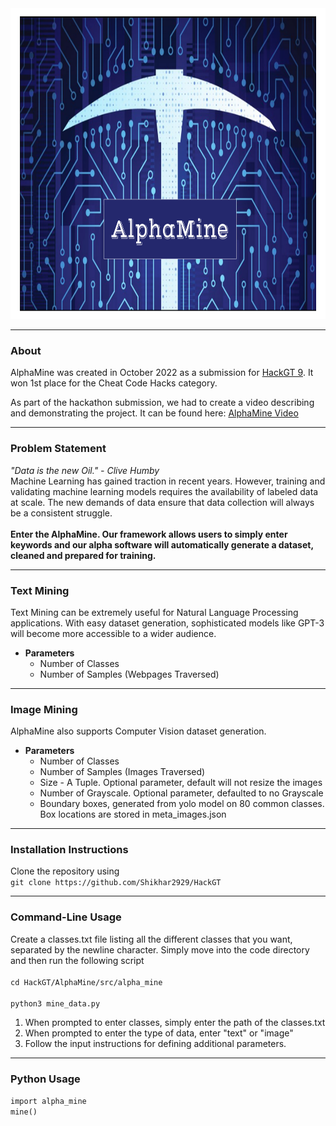 <img src="AlphaMine Logo.png" style="width:885px;height:497px;">
<hr>

<h3>About</h3>
<p>AlphaMine was created in October 2022 as a submission for <a href="https://hack.gt/">HackGT 9</a>. It won 1st place for the Cheat Code Hacks category.</p>
<p>As part of the hackathon submission, we had to create a video describing and demonstrating the project. It can be found here: <a href="https://youtu.be/XOqa3jKWRCw">AlphaMine Video</a></p>

<hr size="2">


<h3>Problem Statement</h3>
<p> <i>"Data is the new Oil." - Clive Humby </i> <br> Machine Learning has gained traction in recent years. However, training and validating machine learning models requires the availability of labeled data at scale. The new demands of data ensure that data collection will always be a consistent struggle.
<br>
<br> 
<strong>
Enter the AlphaMine. Our framework allows users to simply enter keywords and our alpha software will automatically generate a dataset, cleaned and prepared for training. 
  </strong>
  
</p>


<hr size="2">


<h3>Text Mining</h3>
<p>Text Mining can be extremely useful for Natural Language Processing applications. With easy dataset generation, sophisticated models like GPT-3 will become more accessible to a wider audience.</p>
<ul>
  <li> <strong> Parameters </strong> <ul> 
  <li>Number of Classes</li>
  <li>Number of Samples (Webpages Traversed)</li>
  </ul></li>
  
</ul>
<hr size="2">
<h3>Image Mining</h3>
<p> AlphaMine also supports Computer Vision dataset generation. 
<ul>
  <li><strong> Parameters </strong> <ul> 
  <li>Number of Classes</li>
  <li>Number of Samples (Images Traversed)</li>
  <li>Size - A Tuple. Optional parameter, default will not resize the images</li> 
  <li>Number of Grayscale. Optional parameter, defaulted to no Grayscale</li> 
  <li>Boundary boxes, generated from yolo model on 80 common classes. Box locations are stored in meta_images.json</li>
  </ul></li>
  
</ul>
<hr>
<h3>Installation Instructions</h3>
Clone the repository using 
<code> 
git clone https://github.com/Shikhar2929/HackGT
</code>
<hr>
<h3>Command-Line Usage</h3>
Create a classes.txt file listing all the different classes that you want, separated by the newline character. 
Simply move into the code directory and then run the following script
<br>
<code>
cd HackGT/AlphaMine/src/alpha_mine </code> <br> <code>
python3 mine_data.py
</code> 
<ol> <li> When prompted to enter classes, simply enter the path of the classes.txt
  </li>
  <li> When prompted to enter the type of data, enter "text" or "image"
  </li>
  <li> Follow the input instructions for defining additional parameters.  
  </li>
</ol>

<hr size="2">

<h3>Python Usage</h3>
<code>import alpha_mine</code>
<br>
<code>mine()</code>